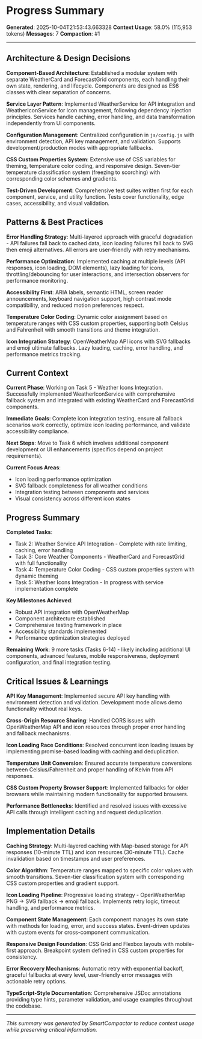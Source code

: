 # Progress Summary
**Generated**: 2025-10-04T21:53:43.663328
**Context Usage**: 58.0% (115,953 tokens)
**Messages**: 7
**Compaction**: #1

---

## Architecture & Design Decisions

**Component-Based Architecture**: Established a modular system with separate WeatherCard and ForecastGrid components, each handling their own state, rendering, and lifecycle. Components are designed as ES6 classes with clear separation of concerns.

**Service Layer Pattern**: Implemented WeatherService for API integration and WeatherIconService for icon management, following dependency injection principles. Services handle caching, error handling, and data transformation independently from UI components.

**Configuration Management**: Centralized configuration in `js/config.js` with environment detection, API key management, and validation. Supports development/production modes with appropriate fallbacks.

**CSS Custom Properties System**: Extensive use of CSS variables for theming, temperature color coding, and responsive design. Seven-tier temperature classification system (freezing to scorching) with corresponding color schemes and gradients.

**Test-Driven Development**: Comprehensive test suites written first for each component, service, and utility function. Tests cover functionality, edge cases, accessibility, and visual validation.

## Patterns & Best Practices

**Error Handling Strategy**: Multi-layered approach with graceful degradation - API failures fall back to cached data, icon loading failures fall back to SVG then emoji alternatives. All errors are user-friendly with retry mechanisms.

**Performance Optimization**: Implemented caching at multiple levels (API responses, icon loading, DOM elements), lazy loading for icons, throttling/debouncing for user interactions, and intersection observers for performance monitoring.

**Accessibility First**: ARIA labels, semantic HTML, screen reader announcements, keyboard navigation support, high contrast mode compatibility, and reduced motion preferences respect.

**Temperature Color Coding**: Dynamic color assignment based on temperature ranges with CSS custom properties, supporting both Celsius and Fahrenheit with smooth transitions and theme integration.

**Icon Integration Strategy**: OpenWeatherMap API icons with SVG fallbacks and emoji ultimate fallbacks. Lazy loading, caching, error handling, and performance metrics tracking.

## Current Context

**Current Phase**: Working on Task 5 - Weather Icons Integration. Successfully implemented WeatherIconService with comprehensive fallback system and integrated with existing WeatherCard and ForecastGrid components.

**Immediate Goals**: Complete icon integration testing, ensure all fallback scenarios work correctly, optimize icon loading performance, and validate accessibility compliance.

**Next Steps**: Move to Task 6 which involves additional component development or UI enhancements (specifics depend on project requirements).

**Current Focus Areas**:
- Icon loading performance optimization
- SVG fallback completeness for all weather conditions
- Integration testing between components and services
- Visual consistency across different icon states

## Progress Summary

**Completed Tasks**:
- Task 2: Weather Service API Integration - Complete with rate limiting, caching, error handling
- Task 3: Core Weather Components - WeatherCard and ForecastGrid with full functionality
- Task 4: Temperature Color Coding - CSS custom properties system with dynamic theming
- Task 5: Weather Icons Integration - In progress with service implementation complete

**Key Milestones Achieved**:
- Robust API integration with OpenWeatherMap
- Component architecture established
- Comprehensive testing framework in place  
- Accessibility standards implemented
- Performance optimization strategies deployed

**Remaining Work**: 9 more tasks (Tasks 6-14) - likely including additional UI components, advanced features, mobile responsiveness, deployment configuration, and final integration testing.

## Critical Issues & Learnings

**API Key Management**: Implemented secure API key handling with environment detection and validation. Development mode allows demo functionality without real keys.

**Cross-Origin Resource Sharing**: Handled CORS issues with OpenWeatherMap API and icon resources through proper error handling and fallback mechanisms.

**Icon Loading Race Conditions**: Resolved concurrent icon loading issues by implementing promise-based loading with caching and deduplication.

**Temperature Unit Conversion**: Ensured accurate temperature conversions between Celsius/Fahrenheit and proper handling of Kelvin from API responses.

**CSS Custom Property Browser Support**: Implemented fallbacks for older browsers while maintaining modern functionality for supported browsers.

**Performance Bottlenecks**: Identified and resolved issues with excessive API calls through intelligent caching and request deduplication.

## Implementation Details

**Caching Strategy**: Multi-layered caching with Map-based storage for API responses (10-minute TTL) and icon resources (30-minute TTL). Cache invalidation based on timestamps and user preferences.

**Color Algorithm**: Temperature ranges mapped to specific color values with smooth transitions. Seven-tier classification system with corresponding CSS custom properties and gradient support.

**Icon Loading Pipeline**: Progressive loading strategy - OpenWeatherMap PNG → SVG fallback → emoji fallback. Implements retry logic, timeout handling, and performance metrics.

**Component State Management**: Each component manages its own state with methods for loading, error, and success states. Event-driven updates with custom events for cross-component communication.

**Responsive Design Foundation**: CSS Grid and Flexbox layouts with mobile-first approach. Breakpoint system defined in CSS custom properties for consistency.

**Error Recovery Mechanisms**: Automatic retry with exponential backoff, graceful fallbacks at every level, user-friendly error messages with actionable retry options.

**TypeScript-Style Documentation**: Comprehensive JSDoc annotations providing type hints, parameter validation, and usage examples throughout the codebase.

---

*This summary was generated by SmartCompactor to reduce context usage while preserving critical information.*
